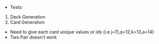 

- Tests:

1. Deck Generation
2. Card Generation

- Need to give each card unique values or ids (i.e j=11,q=12,k=13,a=14)
- Two Pair doesn't work